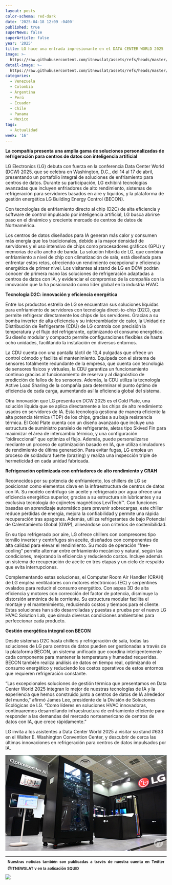 ```yaml
---
layout: posts
color-schema: red-dark
date: '2025-04-18 12:09 -0400'
published: true
superNews: false
superArticle: false
year: '2025'
title: LG hace una entrada impresionante en el DATA CENTER WORLD 2025
image: >-
  https://raw.githubusercontent.com/itnewslat/assets/refs/heads/master/img/540x320/LG-DWC-p.jpg
detail-image: >-
  https://raw.githubusercontent.com/itnewslat/assets/refs/heads/master/img/1024x680/LG-DWC-g.jpg
categories:
  - Venezuela
  - Colombia
  - Argentina
  - Perú
  - Ecuador
  - Chile
  - Panama
  - Mexico
tags:
  - Actualidad
week: '16'
---
```

**La compañía presenta una amplia gama de soluciones personalizadas de refrigeración para centros de datos con inteligencia artificial**

LG Electronics (LG) debuta con fuerza en la conferencia Data Center World (DCW) 2025, que se celebra en Washington, D.C., del 14 al 17 de abril, presentando un portafolio integral de soluciones de enfriamiento para centros de datos. Durante su participación, LG exhibirá tecnologías avanzadas que incluyen enfriadores de alto rendimiento, sistemas de refrigeración para servidores basados en aire y líquidos, y la plataforma de gestión energética LG Building Energy Control (BECON).

Con tecnologías de enfriamiento directo al chip (D2C) de alta eficiencia y software de control impulsado por inteligencia artificial, LG busca abrirse paso en el dinámico y creciente mercado de centros de datos de Norteamérica.

Los centros de datos diseñados para IA generan más calor y consumen más energía que los tradicionales, debido a la mayor densidad de servidores y el uso intensivo de chips como procesadores gráficos (GPU) y memorias de alto ancho de banda. La solución híbrida de LG, que combina enfriamiento a nivel de chip con climatización de sala, está diseñada para enfrentar estos retos, ofreciendo un rendimiento excepcional y eficiencia energética de primer nivel. Los visitantes al stand de LG en DCW podrán conocer de primera mano las soluciones de refrigeración adaptadas a centros de datos con IA, y evidenciar el compromiso de la compañía con la innovación que la ha posicionado como líder global en la industria HVAC.

**Tecnología D2C: innovación y eficiencia energética**

Entre los productos estrella de LG se encuentran sus soluciones líquidas para enfriamiento de servidores con tecnología direct-to-chip (D2C), que permite refrigerar directamente los chips de los servidores. Gracias a su bomba inverter de alta eficiencia y su intercambiador de calor, la Unidad de Distribución de Refrigerante (CDU) de LG controla con precisión la temperatura y el flujo del refrigerante, optimizando el consumo energético. Su diseño modular y compacto permite configuraciones flexibles de hasta ocho unidades, facilitando la instalación en diversos entornos.

La CDU cuenta con una pantalla táctil de 10,4 pulgadas que ofrece un control cómodo y facilita el mantenimiento. Equipada con el sistema de sensores totalmente redundante de la empresa, que cuenta con tecnología de sensores físicos y virtuales, la CDU garantiza un funcionamiento continuo gracias al funcionamiento de reserva y al diagnóstico de predicción de fallos de los sensores. Además, la CDU utiliza la tecnología Active Load Sharing de la compañía para determinar el punto óptimo de eficiencia de cada carga, aumentando así la eficiencia global del sistema. 

Otra innovación que LG presenta en DCW 2025 es el Cold Plate, una solución líquida que se aplica directamente a los chips de alto rendimiento usados en servidores de IA. Esta tecnología gestiona de manera eficiente la alta potencia térmica (TDP) de los chips, gracias a su baja resistencia térmica. El Cold Plate cuenta con un diseño avanzado que incluye una estructura de suministro paralelo de refrigerante, aletas tipo Skived Fin para maximizar el área de intercambio térmico, y una configuración “bidireccional” que optimiza el flujo. Además, puede personalizarse mediante un proceso de optimización basado en IA, que utiliza simuladores de rendimiento de última generación. Para evitar fugas, LG emplea un proceso de soldadura fuerte (brazing) y realiza una inspección triple de hermeticidad en cada unidad fabricada.

**Refrigeración optimizada con enfriadores de alto rendimiento y CRAH**

Reconocidos por su potencia de enfriamiento, los chillers de LG se posicionan como elementos clave en la infraestructura de centros de datos con IA. Su modelo centrífugo sin aceite y refrigerado por agua ofrece una eficiencia energética superior, gracias a su estructura sin lubricantes y su exclusiva tecnología de cojinetes magnéticos LeviTech™. Con funciones basadas en aprendizaje automático para prevenir sobrecargas, este chiller reduce pérdidas de energía, mejora la confiabilidad y permite una rápida recuperación tras apagones. Además, utiliza refrigerantes de bajo Potencial de Calentamiento Global (GWP), alineándose con criterios de sostenibilidad.

En su tipo refrigerado por aire, LG ofrece chillers con compresores tipo tornillo inverter y centrífugos sin aceite, diseñados con componentes de alta calidad para elevar el rendimiento. Su modo de operación “free-cooling” permite alternar entre enfriamiento mecánico y natural, según las condiciones, mejorando la eficiencia y reduciendo costos. Incluye además un sistema de recuperación de aceite en tres etapas y un ciclo de respaldo que evita interrupciones.

Complementando estas soluciones, el Computer Room Air Handler (CRAH) de LG emplea ventiladores con motores electrónicos (EC) y serpentines ovalados para reducir el consumo energético. Con aspas 3D de alta eficiencia y motores con corrección del factor de potencia, disminuye la distorsión armónica de la corriente. Su estructura modular facilita el montaje y el mantenimiento, reduciendo costos y tiempos para el cliente. Estas soluciones han sido desarrolladas y puestas a prueba por el nuevo LG HVAC Solution Lab, que simula diversas condiciones ambientales para perfeccionar cada producto.
 
**Gestión energética integral con BECON**

Desde sistemas D2C hasta chillers y refrigeración de sala, todas las soluciones de LG para centros de datos pueden ser gestionadas a través de la plataforma BECON, un sistema unificado que coordina inteligentemente cada componente para mantener la temperatura y humedad requeridas. BECON también realiza análisis de datos en tiempo real, optimizando el consumo energético y reduciendo los costos operativos de estos entornos que requieren refrigeración constante.

“Las excepcionales soluciones de gestión térmica que presentamos en Data Center World 2025 integran lo mejor de nuestras tecnologías de IA y la experiencia que hemos construido junto a centros de datos de IA alrededor del mundo,” afirmó James Lee, presidente de la División de Soluciones Ecológicas de LG. “Como líderes en soluciones HVAC innovadoras, continuaremos desarrollando infraestructura de enfriamiento eficiente para responder a las demandas del mercado norteamericano de centros de datos con IA, que crece rápidamente.”

LG invita a los asistentes a Data Center World 2025 a visitar su stand #633 en el Walter E. Washington Convention Center, y descubrir de cerca las últimas innovaciones en refrigeración para centros de datos impulsados por IA.

![](https://raw.githubusercontent.com/itnewslat/assets/refs/heads/master/img/540x320/LG-DWC-p.jpg)

<table style="height: 42px;" width="569">
<tbody>
<tr>
<td style="text-align: justify;"><sub><strong>Nuestras noticias también son publicadas a través de nuestra cuenta en Twitter <a href="https://twitter.com/itnewslat?lang=es">@ITNEWSLAT</a> y en la aplicación <a href="https://squidapp.co/en/">SQUID</a></strong></sub></td>
</tr>
</tbody>
</table>

<img src="https://tracker.metricool.com/c3po.jpg?hash=56f88a41e39ab42c063cc51676587a04"/>